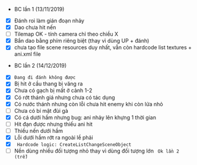 * BC lần 1 (13/11/2019)
- [x] Đánh roi làm gián đoạn nhảy
- [x] Dao chưa hit nến
- [ ] Tilemap OK - tính camera chỉ theo chiều X
- [x] Bắn dao bằng phím riêng biệt (thay vì dùng UP + đánh)
- [x] chưa tạo file scene resources duy nhất, vẫn còn hardcode list textures + ani.xml file
* BC lần 2 (14/12/2019)
- [x] ```Đang đi đánh không được```
- [x] Bị hit ở cầu thang bị văng ra
- [x] Chưa có gạch bị mất ở cảnh 1-2
- [x] Có rớt thánh giá nhưng chưa có tác dụng
- [x] Có nước thánh nhưng còn lỗi chưa hit enemy khi còn lửa nhỏ
- [ ] Chưa có bí mật đùi gà
- [x] Có cá dưới hầm nhưng bug: ani nhảy lên khựng 1 thời gian
- [ ] Hit đạn được nhưng thiếu ani hit
- [ ] Thiếu nến dưới hầm
- [x] Lỗi dưới hầm rớt ra ngoài lề phải
- [x] ``` Hardcode logic: CreateListChangeSceneObject```
- [ ] Nền dùng nhiều đối tượng nhỏ thay vì dùng đối tượng lớn
``` Ok lần 2 (trễ)```
